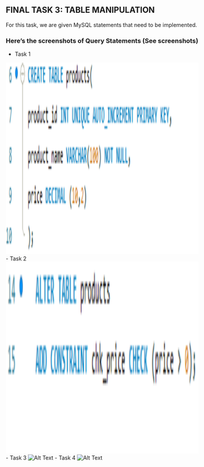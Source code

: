 ## FINAL TASK 3: TABLE MANIPULATION

For this task, we are given MySQL statements that need to be implemented.

### Here’s the screenshots of Query Statements (See screenshots)

- Task 1
<img src="Images/task1.png" alt="Alt Text" width="600" height="500">
- Task 2
<img src="Images/task2.png" alt="Alt Text" width="600" height="500">
- Task 3
<img src="" alt="Alt Text" width="600" height="500">
- Task 4
<img src="" alt="Alt Text" width="600" height="500">
